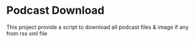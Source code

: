 # Podcast Download

This project provide a script to download all podcast files & image if any from rss xml file
